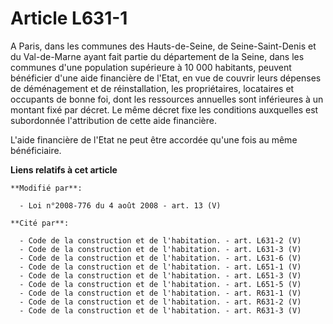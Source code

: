 # Article L631-1

A Paris, dans les communes des Hauts-de-Seine, de Seine-Saint-Denis et du Val-de-Marne ayant fait partie du département de la
Seine, dans les communes d'une population supérieure à 10 000 habitants, peuvent bénéficier d'une aide financière de l'Etat,
en vue de couvrir leurs dépenses de déménagement et de réinstallation, les propriétaires, locataires et occupants de bonne
foi, dont les ressources annuelles sont inférieures à un montant fixé par décret. Le même décret fixe les conditions
auxquelles est subordonnée l'attribution de cette aide financière.

L'aide financière de l'Etat ne peut être accordée qu'une fois au même bénéficiaire.

**Liens relatifs à cet article**

	**Modifié par**:

	  - Loi n°2008-776 du 4 août 2008 - art. 13 (V)

	**Cité par**:

	  - Code de la construction et de l'habitation. - art. L631-2 (V)
	  - Code de la construction et de l'habitation. - art. L631-3 (V)
	  - Code de la construction et de l'habitation. - art. L631-6 (V)
	  - Code de la construction et de l'habitation. - art. L651-1 (V)
	  - Code de la construction et de l'habitation. - art. L651-3 (V)
	  - Code de la construction et de l'habitation. - art. L651-5 (V)
	  - Code de la construction et de l'habitation. - art. R631-1 (V)
	  - Code de la construction et de l'habitation. - art. R631-2 (V)
	  - Code de la construction et de l'habitation. - art. R631-3 (V)

